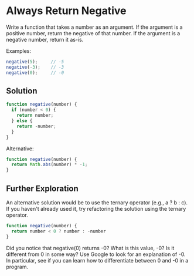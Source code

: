# Always Return Negative
Write a function that takes a number as an argument. If the argument is a positive number, return the negative of that number. If the argument is a negative number, return it as-is.

Examples:
```js
negative(5);     // -5
negative(-3);    // -3
negative(0);     // -0
```


## Solution
```js
function negative(number) {
  if (number < 0) {
    return number;
  } else {
    return -number;
  }
}
```

Alternative:
```js
function negative(number) {
  return Math.abs(number) * -1;
}
```

## Further Exploration
An alternative solution would be to use the ternary operator (e.g., a ? b : c). If you haven't already used it, try refactoring the solution using the ternary operator.

```js
function negative(number) {
  return number < 0 ? number : -number
}
```

Did you notice that negative(0) returns -0? What is this value, -0? Is it different from 0 in some way? Use Google to look for an explanation of -0. In particular, see if you can learn how to differentiate between 0 and -0 in a program.